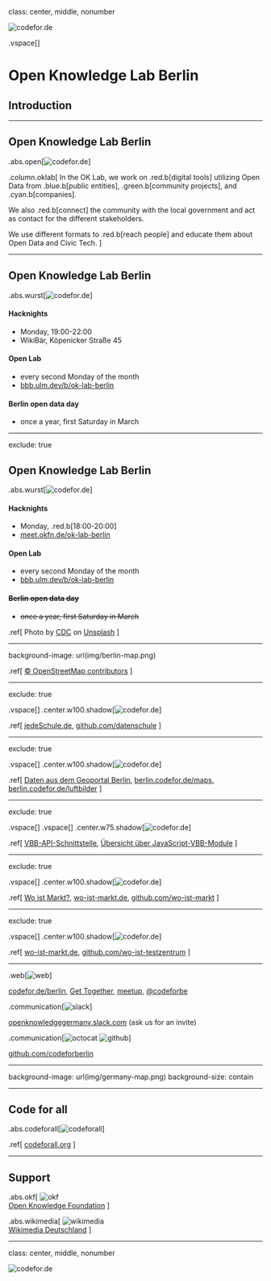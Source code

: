 class: center, middle, nonumber

![codefor.de](img/CFG_logo.svg)

.vspace[]

# Open Knowledge Lab Berlin

## Introduction

---

<style>
.abs.open {
    right: 4rem;
    width: 20rem;
}
.column.oklab {
    width: 44rem;
}
</style>

## Open Knowledge Lab Berlin

.abs.open[![codefor.de](img/open.png)]

.column.oklab[
In the OK Lab, we work on .red.b[digital tools]  utilizing Open Data from .blue.b[public entities], .green.b[community projects], and .cyan.b[companies].

We also .red.b[connect] the community with the local government and act as contact for the different stakeholders.

We use different formats to .red.b[reach people] and educate them about Open Data and Civic Tech.
]

---

<style>
.abs.wurst {
    right: 4rem;
    width: 27rem;
}
</style>

## Open Knowledge Lab Berlin

.abs.wurst[![codefor.de](img/wurst.png)]

#### Hacknights

* Monday, 19:00-22:00
* WikiBär, Köpenicker Straße 45

#### Open Lab

* every second Monday of the month
* [bbb.ulm.dev/b/ok-lab-berlin](https://bbb.ulm.dev/b/ok-lab-berlin)

#### Berlin open data day

* once a year, first Saturday in March

---

exclude: true

<style>
.abs.corona {
    right: 4rem;
    width: 27rem;
}
</style>

## Open Knowledge Lab Berlin

.abs.wurst[![codefor.de](img/corona.jpg)]

#### Hacknights

* Monday, .red.b[18:00-20:00]
* [meet.okfn.de/ok-lab-berlin](https://meet.okfn.de/ok-lab-berlin)

#### Open Lab

* every second Monday of the month
* [bbb.ulm.dev/b/ok-lab-berlin](https://bbb.ulm.dev/b/ok-lab-berlin)

#### ~~Berlin open data day~~

* ~~once a year, first Saturday in March~~

.ref[
    Photo by <a href="https://unsplash.com/@cdc">CDC</a> on <a href="https://unsplash.com/s/photos/corona">Unsplash</a>
]

---

background-image: url(img/berlin-map.png)

.ref[
    [© OpenStreetMap contributors](https://www.openstreetmap.org/copyright)
]

---

exclude: true

.vspace[]
.center.w100.shadow[![codefor.de](img/jedeschule.png)]

.ref[
    [jedeSchule.de](https://jedeschule.de), [github.com/datenschule](https://github.com/datenschule)
]

---

exclude: true

.vspace[]
.center.w100.shadow[![codefor.de](img/geoportal.png)]

.ref[
    [Daten aus dem Geoportal Berlin](https://www.codefor.de/projekte/fis-broker/), [berlin.codefor.de/maps](https://berlin.codefor.de/maps/), [berlin.codefor.de/luftbilder](https://berlin.codefor.de/luftbilder/)
]

---

exclude: true

.vspace[]
.vspace[]
.center.w75.shadow[![codefor.de](img/vbb-cli.png)]

.ref[
    [VBB-API-Schnittstelle](https://codefor.de/projekte/vbb-api/), [Übersicht über JavaScript-VBB-Module](https://github.com/derhuerst/vbb-modules)
]

---

exclude: true

.vspace[]
.center.w100.shadow[![codefor.de](img/wo-ist-markt.png)]

.ref[
    [Wo ist Markt?](https://codefor.de/projekte/be-woistmarkt/), [wo-ist-markt.de](https://wo-ist-markt.de), [github.com/wo-ist-markt](https://github.com/wo-ist-markt)
]

---

exclude: true

.vspace[]
.center.w100.shadow[![codefor.de](img/wo-ist-testzentrum.png)]

.ref[
    [wo-ist-markt.de](https://wo-ist-testzentrum.de), [github.com/wo-ist-testzentrum](https://github.com/CodeforLeipzig/wo-ist-testzentrum)
]

---

<style>
.web img {
    margin-bottom: -1rem;
    height: 7rem;
}
.communication img {
    margin-top: 1rem;
    height: 5rem;
}
</style>

.web[![web](img/wurst.png)]

[codefor.de/berlin](https://codefor.de/berlin), [Get Together](https://gettogether.community/code-for-berlin/), [meetup](https://www.meetup.com/OK-Lab-Berlin/), [@codeforbe](https://twitter.com/codeforbe)

.communication[![slack](img/slack.png)]

[openknowledgegermany.slack.com](https://openknowledgegermany.slack.com) (ask us for an invite)

.communication[![octocat](img/Octocat.png) ![github](img/GitHub_Logo.png)]

[github.com/codeforberlin](https://github.com/codeforberlin)

<!-- In 2021 we want to learn more about .cyan.b[semantic web] and try to make already public data sets available in a .green.b[best practice] way. -->

---

background-image: url(img/germany-map.png)
background-size: contain

---

<style>
.codeforall {
    top: 8rem;
    left: 0;
}
</style>

## Code for all

.abs.codeforall[![codeforall](img/codeforall.png)]

.ref[
    [codeforall.org](https://codeforall.org)
]

---

<style>
.okf {
    top: 12rem;
    left: 6rem;
    width: 30rem;
    text-align: center;
}
.wikimedia {
    top: 8rem;
    right: 12rem;
    width: 20rem;
    text-align: center;
}
</style>

## Support

.abs.okf[
    ![okf](img/logo_black_okfde.png)  
    [Open Knowledge Foundation](https://okfn.de)
]

.abs.wikimedia[
    ![wikimedia](img/Wikimedia-logo.svg)  
    [Wikimedia Deutschland](https://www.wikimedia.de)
]

---

class: center, middle, nonumber

![codefor.de](img/wurst.png)
